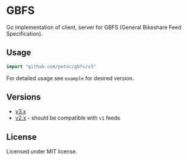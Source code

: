 # GBFS

Go implementation of client, server for GBFS (General Bikeshare Feed Specification).

## Usage

```go
import "github.com/petoc/gbfs/v3"
```

For detailed usage see `example` for desired version.

## Versions

- [v3.x](./v3)
- [v2.x](./v2) - should be compatible with `v1` feeds

## License

Licensed under MIT license.
